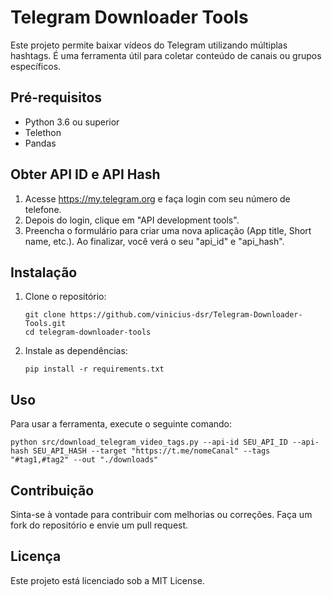 # Telegram Downloader Tools

Este projeto permite baixar vídeos do Telegram utilizando múltiplas hashtags. É uma ferramenta útil para coletar conteúdo de canais ou grupos específicos.

## Pré-requisitos

- Python 3.6 ou superior
- Telethon
- Pandas

## Obter API ID e API Hash

1. Acesse https://my.telegram.org e faça login com seu número de telefone.
2. Depois do login, clique em "API development tools".
3. Preencha o formulário para criar uma nova aplicação (App title, Short name, etc.). Ao finalizar, você verá o seu "api_id" e "api_hash".

## Instalação

1. Clone o repositório:
   ```
   git clone https://github.com/vinicius-dsr/Telegram-Downloader-Tools.git
   cd telegram-downloader-tools
   ```

2. Instale as dependências:
   ```
   pip install -r requirements.txt
   ```

## Uso

Para usar a ferramenta, execute o seguinte comando:

```
python src/download_telegram_video_tags.py --api-id SEU_API_ID --api-hash SEU_API_HASH --target "https://t.me/nomeCanal" --tags "#tag1,#tag2" --out "./downloads"
```

## Contribuição

Sinta-se à vontade para contribuir com melhorias ou correções. Faça um fork do repositório e envie um pull request.

## Licença

Este projeto está licenciado sob a MIT License.
